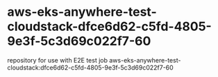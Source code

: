 # aws-eks-anywhere-test-cloudstack-dfce6d62-c5fd-4805-9e3f-5c3d69c022f7-60
repository for use with E2E test job aws-eks-anywhere-test-cloudstack:dfce6d62-c5fd-4805-9e3f-5c3d69c022f7-60
